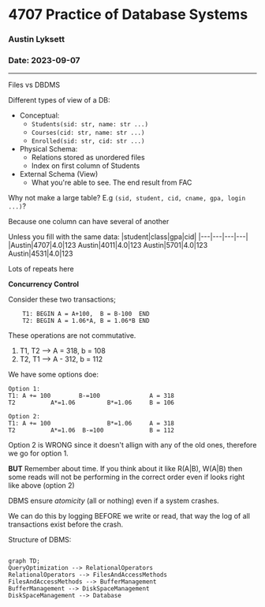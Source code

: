 # 4707 Practice of Database Systems
### Austin Lyksett
### Date: 2023-09-07

---

Files vs DBDMS

Different types of view of a DB:
- Conceptual:
    - `Students(sid: str, name: str ...)`
    - `Courses(cid: str, name: str ...)`
    - `Enrolled(sid: str, cid: str ...)`
- Physical Schema:
    - Relations stored as unordered files
    - Index on first column of Students
- External Schema (View)
    - What you're able to see. The end result from FAC

Why not make a large table? E.g `(sid, student, cid, cname, gpa, login ...)`? 

Because one column can have several of another

Unless you fill with the same data:
|student|class|gpa|cid|
|---|---|---|---|
|Austin|4707|4.0|123
Austin|4011|4.0|123
Austin|5701|4.0|123
Austin|4531|4.0|123


Lots of repeats here

__Concurrency Control__

Consider these two transactions;
```
    T1: BEGIN A = A+100,  B = B-100  END
    T2: BEGIN A = 1.06*A, B = 1.06*B END
```

These operations are not commutative.
1. T1, T2 --> A = 318, b = 108
2. T2, T1 --> A - 312, b = 112


We have some options doe:
```
Option 1:
T1: A += 100        B-=100              A = 318
T2          A*=1.06         B*=1.06     B = 106

Option 2: 
T1: A += 100                B*=1.06     A = 318
T2          A*=1.06  B-=100             B = 112
```

Option 2 is WRONG since it doesn't allign with any of the old ones, therefore we go for option 1.

____BUT____ Remember about time. If you think about it like R(A|B), W(A|B) then some reads will not be performing in the correct order even if looks right like above (option 2)

DBMS ensure _atomicity_ (all or nothing) even if a system crashes.

We can do this by logging BEFORE we write or read, that way the log of all transactions exist before the crash.

Structure of DBMS: 

```mermaid

graph TD;
QueryOptimization --> RelationalOperators
RelationalOperators --> FilesAndAccessMethods
FilesAndAccessMethods --> BufferManagement
BufferManagement --> DiskSpaceManagement
DiskSpaceManagement --> Database
```



    
    





